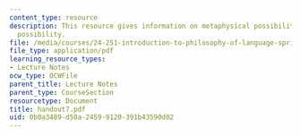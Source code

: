 ```yaml
---
content_type: resource
description: This resource gives information on metaphysical possibility and epistemic
  possibility.
file: /media/courses/24-251-introduction-to-philosophy-of-language-spring-2005/0b0a3489d50a24599120391b43590d02_handout7.pdf
file_type: application/pdf
learning_resource_types:
- Lecture Notes
ocw_type: OCWFile
parent_title: Lecture Notes
parent_type: CourseSection
resourcetype: Document
title: handout7.pdf
uid: 0b0a3489-d50a-2459-9120-391b43590d02
---
```

